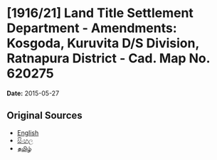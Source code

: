 # [1916/21] Land Title Settlement Department - Amendments: Kosgoda, Kuruvita D/S Division, Ratnapura District - Cad. Map No. 620275

**Date:** 2015-05-27

## Original Sources

- [English](https://documents.gov.lk/view/extra-gazettes/2015/5/1916-21_E.pdf)
- [සිංහල](https://documents.gov.lk/view/extra-gazettes/2015/5/1916-21_S.pdf)
- [தமிழ்](https://documents.gov.lk/view/extra-gazettes/2015/5/1916-21_T.pdf)
